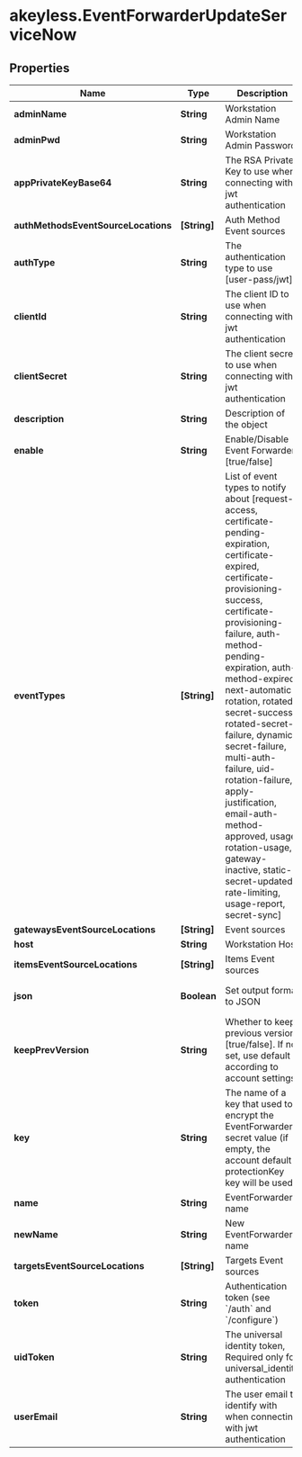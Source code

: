 # akeyless.EventForwarderUpdateServiceNow

## Properties

Name | Type | Description | Notes
------------ | ------------- | ------------- | -------------
**adminName** | **String** | Workstation Admin Name | [optional] 
**adminPwd** | **String** | Workstation Admin Password | [optional] 
**appPrivateKeyBase64** | **String** | The RSA Private Key to use when connecting with jwt authentication | [optional] 
**authMethodsEventSourceLocations** | **[String]** | Auth Method Event sources | [optional] 
**authType** | **String** | The authentication type to use [user-pass/jwt] | [optional] [default to &#39;user-pass&#39;]
**clientId** | **String** | The client ID to use when connecting with jwt authentication | [optional] 
**clientSecret** | **String** | The client secret to use when connecting with jwt authentication | [optional] 
**description** | **String** | Description of the object | [optional] 
**enable** | **String** | Enable/Disable Event Forwarder [true/false] | [optional] [default to &#39;true&#39;]
**eventTypes** | **[String]** | List of event types to notify about [request-access, certificate-pending-expiration, certificate-expired, certificate-provisioning-success, certificate-provisioning-failure, auth-method-pending-expiration, auth-method-expired, next-automatic-rotation, rotated-secret-success, rotated-secret-failure, dynamic-secret-failure, multi-auth-failure, uid-rotation-failure, apply-justification, email-auth-method-approved, usage, rotation-usage, gateway-inactive, static-secret-updated, rate-limiting, usage-report, secret-sync] | [optional] 
**gatewaysEventSourceLocations** | **[String]** | Event sources | 
**host** | **String** | Workstation Host | [optional] 
**itemsEventSourceLocations** | **[String]** | Items Event sources | [optional] 
**json** | **Boolean** | Set output format to JSON | [optional] [default to false]
**keepPrevVersion** | **String** | Whether to keep previous version [true/false]. If not set, use default according to account settings | [optional] 
**key** | **String** | The name of a key that used to encrypt the EventForwarder secret value (if empty, the account default protectionKey key will be used) | [optional] 
**name** | **String** | EventForwarder name | 
**newName** | **String** | New EventForwarder name | [optional] 
**targetsEventSourceLocations** | **[String]** | Targets Event sources | [optional] 
**token** | **String** | Authentication token (see &#x60;/auth&#x60; and &#x60;/configure&#x60;) | [optional] 
**uidToken** | **String** | The universal identity token, Required only for universal_identity authentication | [optional] 
**userEmail** | **String** | The user email to identify with when connecting with jwt authentication | [optional] 


